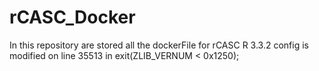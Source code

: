 # rCASC_Docker

In this repository are stored all the dockerFile for rCASC
R 3.3.2 config is modified on line 35513 in exit(ZLIB_VERNUM < 0x1250);

